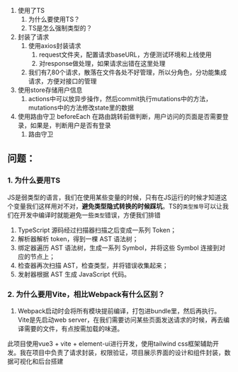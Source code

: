 1. 使用了TS
   1. 为什么要使用TS？
   2. TS是怎么强制类型的？
2. 封装了请求
   1. 使用axios封装请求
      1. request文件夹，配置请求baseURL，方便测试环境和上线使用
      2. 对response做处理，如果请求出错在这里处理
   2. 我们有7,80个请求，散落在文件各处不好管理，所以分角色，分功能集成请求，方便对接口的管理
3. 使用store存储用户信息
   1. actions中可以放异步操作，然后commit执行mutations中的方法，mutations中的方法修改state里的数据
4. 使用路由守卫 beforeEach 在路由跳转前做判断，用户访问的页面是否需要登录，如果是，判断用户是否有登录
   1. 路由守卫



## 问题：

### 1. 为什么要用TS

JS是弱类型的语言，我们在使用某些变量的时候，只有在JS运行的时候才知道这个变量我们这样用对不对，**避免类型隐式转换的时候踩坑**。TS的`类型推导`可以让我们在开发中编译时就能避免一些`类型`错误，方便我们排错

1. TypeScript 源码经过扫描器扫描之后变成一系列 Token；
2. 解析器解析 token，得到一棵 AST 语法树；
3. 绑定器遍历 AST 语法树，生成一系列 Symbol，并将这些 Symbol 连接到对应的节点上； 
4. 检查器再次扫描 AST，检查类型，并将错误收集起来；
5. 发射器根据 AST 生成 JavaScript 代码。

### 2. 为什么要用Vite，相比Webpack有什么区别？

1. Webpack启动时会将所有模块提前编译，打包进bundle里，然后再执行。Vite是先启动web server，在我们需要访问某些页面发送请求的时候，再去编译需要的文件，有点按需加载的味道。

此项目使用vue3 + vite + element-ui进行开发，使用tailwind css框架辅助开发。我在项目中负责了请求封装，权限验证，项目展示界面的设计和组件封装，数据可视化和后台搭建